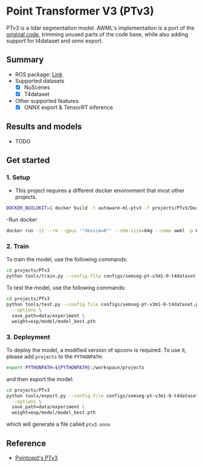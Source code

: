 # Point Transformer V3 (PTv3)

PTv3 is a lidar segmentation model.
AWML's implementation is a port of the [original code](https://github.com/Pointcept/Pointcept), trimming unused parts of the code base, while also adding support for t4dataset and onnx export.

## Summary

- ROS package: [Link](https://github.com/autowarefoundation/autoware_universe/pull/10600)
- Supported datasets
  - [x] NuScenes
  - [x] T4dataset
- Other supported features
  - [x] ONNX export & TensorRT inference

## Results and models

- TODO


## Get started
### 1. Setup

- This project requires a different docker environment that most other projects.

```sh
DOCKER_BUILDKIT=1 docker build -t autoware-ml-ptv3 -f projects/PTv3/Dockerfile . --progress=plain
```

-Run docker

```sh
docker run -it --rm --gpus '"device=0"' --shm-size=64g --name awml -p 6006:6006 -v $PWD/:/workspace -v $PWD/data:/workspace/data autoware-ml-ptv3
```

### 2. Train

To train the model, use the following commands:

```sh
cd projects/PTv3
python tools/train.py --config-file configs/semseg-pt-v3m1-0-t4dataset.py --num-gpus 1
```

To test the model, use the following commands:

```sh
cd projects/PTv3
python tools/test.py --config-file configs/semseg-pt-v3m1-0-t4dataset.py --num-gpus 1 \
  --options \
  save_path=data/experiment \
  weight=exp/model/model_best.pth
```

### 3. Deployment

To deploy the model, a modified version of spconv is required. To use it,
please add `projects` to the `PYTHONPATH`:

```sh
export PYTHONPATH=${PYTHONPATH}:/workspace/projects
```

and then export the model:

```sh
cd projects/PTv3
python tools/export.py --config-file configs/semseg-pt-v3m1-0-t4dataset.py --num-gpus 1 \
  --options \
  save_path=data/experiment \
  weight=exp/model/model_best.pth
```

which will generate a file called `ptv3.onnx`

## Reference

- [Pointcept's PTv3](https://github.com/Pointcept/Pointcept)
